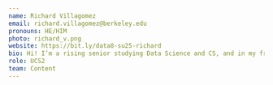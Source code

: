 ```yaml
---
name: Richard Villagomez
email: richard.villagomez@berkeley.edu
pronouns: HE/HIM
photo: richard_v.png
website: https://bit.ly/data8-su25-richard
bio: Hi! I’m a rising senior studying Data Science and CS, and in my free time I enjoy playing Mario Kart, spending too much money on coffee, and hiking Claremont Canyon. I hope to help make data science accessible to everyone!
role: UCS2
team: Content
---
```

